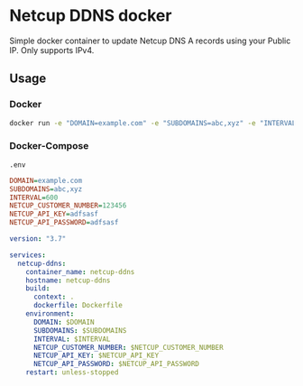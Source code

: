 # Netcup DDNS docker

Simple docker container to update Netcup DNS A records using your Public IP.
Only supports IPv4.

## Usage

### Docker

```bash
docker run -e "DOMAIN=example.com" -e "SUBDOMAINS=abc,xyz" -e "INTERVAL=600" -e "NETCUP_CUSTOMER_NUMBER=123456" -e "NETCUP_API_KEY=adfsasf" -e "NETCUP_API_PASSWORD=adfsasf" --name netcup-ddns netcup-ddns
```

### Docker-Compose

`.env`

```ini
DOMAIN=example.com
SUBDOMAINS=abc,xyz
INTERVAL=600
NETCUP_CUSTOMER_NUMBER=123456
NETCUP_API_KEY=adfsasf
NETCUP_API_PASSWORD=adfsasf
```

```yaml
version: "3.7"

services:
  netcup-ddns:
    container_name: netcup-ddns
    hostname: netcup-ddns
    build:
      context: .
      dockerfile: Dockerfile
    environment:
      DOMAIN: $DOMAIN
      SUBDOMAINS: $SUBDOMAINS
      INTERVAL: $INTERVAL
      NETCUP_CUSTOMER_NUMBER: $NETCUP_CUSTOMER_NUMBER
      NETCUP_API_KEY: $NETCUP_API_KEY
      NETCUP_API_PASSWORD: $NETCUP_API_PASSWORD
    restart: unless-stopped
```
